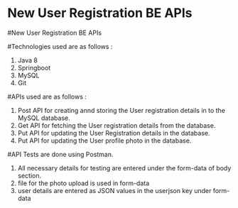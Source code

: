 # New User Registration BE APIs

#New User Registration BE APIs

#Technologies used are as follows :
  1. Java 8
  2. Springboot
  3. MySQL
  4. Git
  
#APIs used are as follows :
  1. Post API for creating annd storing the User registration details in to the MySQL database.
  2. Get API for fetching the User registration details from the database.
  3. Put API for updating the User Registration details in the database.
  4. Put API for updating the User profile photo in the database.
  
#API Tests are done using Postman.
  1. All necessary details for testing are entered under the form-data of body section.
  2. file for the photo upload is used in form-data
  3. user details are entered as JSON values in the userjson key under form-data
